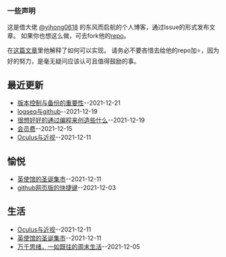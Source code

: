### 一些声明

这是借大佬 [@yihong0618](https://github.com/yihong0618) 的东风而启航的个人博客，通过Issue的形式发布文章。
如果你也想这么做，可去fork他的[repo](https://github.com/yihong0618/gitblog)。

在[这篇文章](https://github.com/yihong0618/gitblog/issues/177)里他解释了如何可以实现。
请务必不要吝惜去给他的repo加⭐，因为好的努力，是毫无疑问应该认可且值得鼓励的事。
## 最近更新
- [版本控制与备份的重要性](https://github.com/gnimg/gitblog/issues/11)--2021-12-21
- [logseq与github](https://github.com/gnimg/gitblog/issues/10)--2021-12-19
- [很想好好的通过编程来创造些什么](https://github.com/gnimg/gitblog/issues/9)--2021-12-19
- [会员费](https://github.com/gnimg/gitblog/issues/8)--2021-12-15
- [Oculus与近视](https://github.com/gnimg/gitblog/issues/7)--2021-12-11
## 愉悦
- [英使馆的圣诞集市](https://github.com/gnimg/gitblog/issues/6)--2021-12-11
- [github网页版的快捷键](https://github.com/gnimg/gitblog/issues/3)--2021-12-03
## 生活
- [Oculus与近视](https://github.com/gnimg/gitblog/issues/7)--2021-12-11
- [英使馆的圣诞集市](https://github.com/gnimg/gitblog/issues/6)--2021-12-11
- [万千思绪，一如既往的周末生活](https://github.com/gnimg/gitblog/issues/4)--2021-12-05
